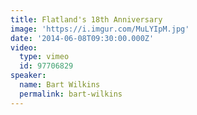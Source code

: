 ```yaml
---
title: Flatland's 18th Anniversary
image: 'https://i.imgur.com/MuLYIpM.jpg'
date: '2014-06-08T09:30:00.000Z'
video:
  type: vimeo
  id: 97706829
speaker:
  name: Bart Wilkins
  permalink: bart-wilkins
---
```


